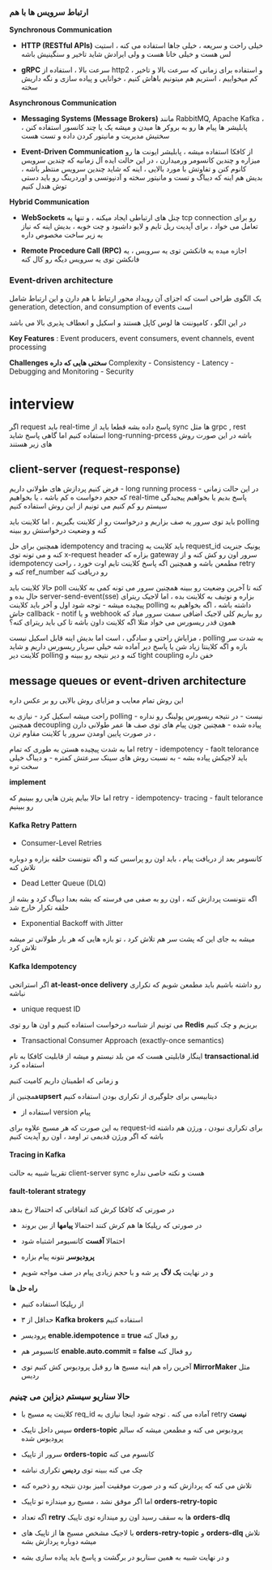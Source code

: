 
### ارتباط سرویس ها با هم 

**Synchronous Communication** 

+ **HTTP (RESTful APIs)** خیلی راحت و سریعه ، خیلی جاها استفاده می کنه ، استیت لس هست و خیلی خانا هست و ولی ایرادش شاید تاخیر و سنگینیش باشه

+ **gRPC** سرعت بالا ،  استفاده از http2  ،  و استفاده برای زمانی که سرعت بالا و تاخیر کم میخواییم ، استریم هم میتونیم باهاش کنیم ، خوانایی و پیاده سازی و نگه داریش سخته

**Asynchronous Communication**

+ **Messaging Systems (Message Brokers)** مانند RabbitMQ, Apache Kafka ، پابلیشر ها پیام ها رو به بروکر ها میدن و میشه یک یا چند کانسور استفاده کنن ، سختیش مدیریت و مانیتور کردن داده و تست هست


+ **Event-Driven Communication** از کافکا استفاده میشه ، پابلیشر ایونت ها رو میزاره و چندین کانسومر ورمیدارن ، در این حالت ایده آل زمانیه که چندین سرویس کانوم کنن و تفاوتش با مورد بالایی ، اینه که شاید چندین سرویس منتظر باشه ، بدیش هم اینه که دیباگ و تست و مانیتور سخته و آدنپوتسی و اوردرینگ رو باید دستی توش هندل کنیم

**Hybrid Communication**

+ **WebSockets** چنل های ارتباطی ایجاد میکنه ، و تنها یه tcp connection  رو برای تعامل می خواد  ، برای آپدیت ریل تایم و لایو داشبود و چت خوبه ، بدیش اینه که نیاز به زیر ساخت مخصوص داره

+ **Remote Procedure Call (RPC)** اجازه میده یه فانکشن توی یه سرویس ، یه فانکشن توی یه سرویس دیگه رو کال کنه




### Event-driven architecture

یک الگوی طراحی است که اجزای آن رویداد محور ارتباط با هم دارن و این ارتباط شامل generation, detection, and consumption of events است

در این الگو ، کامپوننت ها لوس کاپل هستند و اسکیل و انعطاف پذیری بالا می باشد


**Key Features** : Event producers, event consumers, event channels, event processing

**Challenges سختی هایی که داره** Complexity - Consistency - Latency - Debugging and Monitoring - Security

# interview

اگر request  باید real-time  پاسخ داده بشه قطعا باید از sync ها مثل grpc , rest استفاده کنیم اما گاهی پاسخ شاید long-running-prcess  باشه در این صورت روش های زیر هستند


## client-server (request-response)
فرض کنیم پردازش های طولانی داریم - long running process -  در این حالت زمانی که حجم دخواست ه کم باشه ، یا بخواهیم real-time پاسخ بدیم یا بخواهیم پیجیدگی سیستم رو کم کنیم می تونیم از این روش استفاده کنیم

باید توی سرور یه صف بزاریم و درخواست رو از کلاینت بگیریم ، اما کلاینت باید polling  کنه و وضعیت درخواستش رو ببینه

همچنین برای حل idempotency and tracing  باید کلاینت یه request_id یونیک جنریت کنه و می تونه توی x-request header  بزاره که gateway سرور اون رو کش کنه و از idempotency مطمعن باشه و همچنین اگه پاسخ کلاینت تایم اوت خورد ، راحت retry  کنه و ref_number  رو دریافت کنه 

حالا کلاینت باید poll  کنه تا آخرین وضعیت رو ببینه همچنین سرور می تونه کمی به کلاینت حال بده و server-send-event(sse) بزاره و نوتیف به کلاینت بده ، اما لاجیک ریترای پیچیده میشه - توجه شود اول و آخر باید کلاینت polling  داشته باشه ، اگه بخواهیم به جاش callback - notif  و یا webhook  رو بیاریم کلی لاجیک اضافی سمت  سرور میاد که همون قدر ریسورس می خواد مثلا اگه کلاینت داون باشه تا کی باید ریترای کنه؟

مزایاش راحتی و سادگی ، است اما بدیش اینه قابل اسکیل نیست ، polling به شدت سر بازه و اگه کلاینتا زیاد شن یا پاسخ دیر آماده شه خیلی سربار ریسورس داریم و شاید کلاینت دیر polling کنه و دیر نتیجه رو ببینه و tight coupling خفن داره

## message queues or event-driven architecture

این روش تمام معایب و مزایای روش بالایی رو بر عکس داره

راحت میشه اسکیل کرد - نیازی به polling نیست - در نتیجه ریسورس پولینگ رو نداره - همچنین decoupling پیاده شده - همچنین چون پیام های توی صف ها عمر طولانی دارن ، در صورت پایین اومدن سرور یا کلاینت مقاوم ترن

اما به شدت پیچیده هستن به طوری که تمام retry - idempotency - faolt telorance باید لاجیکش پیاده بشه - به نسبت روش های سینک سرعتش کمتره - و دیباگ خیلی سخت تره

**implement**

اما حالا بیایم پترن هایی رو ببینیم که retry - idempotency- tracing - fault telorance رو ببینیم


#### **Kafka Retry Pattern**

+ Consumer-Level Retries

کانسومر بعد از دریافت پیام ، باید اون رو پراسس کنه و اگه نتونست حلقه بزاره و دوباره تلاش کنه 

+ Dead Letter Queue (DLQ)

اگه نتونست پردازش کنه ،  اون رو به صفی می فرسته که بشه بعدا دیباگ کرد و بشه از حلقه تکرار خارج شد

+ Exponential Backoff with Jitter

میشه به جای این که پشت سر هم تلاش کرد ، تو بازه هایی که هر بار طولانی تر میشه تلاش کرد

#### **Kafka Idempotency**

اگر استراتجی **at-least-once delivery** رو داشته باشیم باید مطمعن شویم که تکراری نباشه

+ unique request ID

می تونیم از شناسه درخواست استفاده کنیم و اون ها رو توی **Redis** بریزیم و چک کنیم

+ Transactional Consumer Approach (exactly-once semantics)


اینگار قابلیتی هست که من بلد نیستم و میشه از قابلیت کافکا به نام **transactional.id** استفاده کرد

و زمانی که اطمینان داریم کامیت کنیم

همچنین از**upsert** دیتابیسی برای جلوگیری از تکراری بودن استفاده کنیم

+ استفاده از version  پیام

به این صورت که هر مسیج علاوه برای request-id برای تکراری نبودن ، ورژن هم داشته باشه که اگر ورژن قدیمی تر اومد ، اون رو آپدیت کنیم


#### **Tracing in Kafka**

تقریبا شبیه به حالت client-server sync  هست و نکته خاصی نداره

#### **fault-tolerant strategy**

در صورتی که کافکا کرش کند اتفاقاتی که احتمالا رخ بدهد

+ در صورتی که رپلیکا ها هم کرش  کنند احتمالا **پیامها** از بین بروند

+ احتمالا **آفست** کانسیومر اشتباه شود

+ **پرودیوسر** نتونه پیام بزاره

+ و در نهایت **بک لاگ** پر شه و با حجم زیادی پیام در صف مواجه شویم

**راه حل ها**

+ از رپلیکا استفاده کنیم

+ حداقل از ۳ **Kafka brokers** استفاده کنیم

+ پرودیسر **enable.idempotence = true** رو فعال کنه

+ کانسیومر هم **enable.auto.commit = false** رو فعال کنه 

+ آخرین راه هم اینه مسیج ها رو قبل پرودیوس کش کنیم توی **MirrorMaker**  مثل ردیس


### حالا سناریو سیستم دیزاین می چینیم

+ کلاینت یه مسیج با req_id آماده می کنه . توجه شود اینجا نیازی به retry **نیست**

+ سپس داخل تاپیک **orders-topic** پرودیوس می کنه و مطمعن میشه که سالم پرودیوس شده

+ سرور از تاپیک **orders-topic** کانسوم می کنه 

+ چک می کنه ببینه توی **ردیس** تکراری نباشه

+ تلاش می کنه که پردازش کنه و در صورت موفقیت آمیز بودن نتیجه رو ذخیره کنه

+ اما اگر موفق نشد ، مسیج رو میندازه تو تاپیک **orders-retry-topic** 

+ اگه تعداد **retry** ها به سقف رسید اون رو میندازه توی تاپیک **orders-dlq**

+ با لاجیک مشخص مسیج ها از تاپیک های **orders-retry-topic** و **orders-dlq** تلاش میشه دوباره پردازش بشه

+ و در نهایت شبیه به همین سناریو در برگشت و پاسخ باید پیاده سازی بشه
